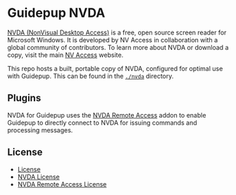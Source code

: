 # Guidepup NVDA

[NVDA (NonVisual Desktop Access)](https://github.com/nvaccess/nvda) is a free, open source screen reader for Microsoft Windows. It is developed by NV Access in collaboration with a global community of contributors. To learn more about NVDA or download a copy, visit the main [NV Access](http://www.nvaccess.org/) website.

This repo hosts a built, portable copy of NVDA, configured for optimal use with Guidepup. This can be found in the [`./nvda`](./nvda) directory.

## Plugins

NVDA for Guidepup uses the [NVDA Remote Access](https://github.com/nvdaremote/nvdaremote) addon to enable Guidepup to directly connect to NVDA for issuing commands and processing messages.

## License

- [License](./LICENSE)
- [NVDA License](./nvda/documentation/copying.txt)
- [NVDA Remote Access License](https://github.com/NVDARemote/NVDARemote/blob/master/LICENSE)
